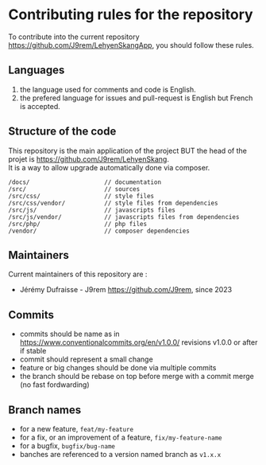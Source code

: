 # Contributing rules for the repository

To contribute into the current repository <https://github.com/J9rem/LehyenSkangApp>, you should follow these rules.

## Languages

 1. the language used for comments and code is English.
 2. the prefered language for issues and pull-request is English but French is accepted.

## Structure of the code

This repository is the main application of the project BUT the head of the projet is <https://github.com/J9rem/LehyenSkang>.  
It is a way to allow upgrade automatically done via composer.

```
/docs/                     // documentation
/src/                      // sources
/src/css/                  // style files
/src/css/vendor/           // style files from dependencies
/src/js/                   // javascripts files
/src/js/vendor/            // javascripts files from dependencies
/src/php/                  // php files
/vendor/                   // composer dependencies
```

## Maintainers

Current maintainers of this repository are :
 - Jérémy Dufraisse - J9rem <https://github.com/J9rem>, since 2023

## Commits

 - commits should be name as in https://www.conventionalcommits.org/en/v1.0.0/ revisions v1.0.0 or after if stable
 - commit should represent a small change
 - feature or big changes should be done via multiple commits
 - the branch should be rebase on top before merge with a commit merge (no fast fordwarding)

## Branch names

 - for a new feature, `feat/my-feature`
 - for a fix, or an improvement of a feature, `fix/my-feature-name`
 - for a bugfix, `bugfix/bug-name`
 - banches are referenced to a version named branch as `v1.x.x`
